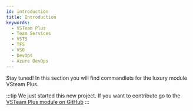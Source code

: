 ```yaml
---
id: introduction
title: Introduction
keywords:
  - VSTeam Plus
  - Team Services
  - VSTS
  - TFS
  - VSO
  - DevOps
  - Azure DevOps
---
```


Stay tuned! In this section you will find commandlets for the luxury module VSteam Plus.

:::tip
We just started this new project. If you want to contribute go to the [VSTeam Plus module on GitHub](https://github.com/MethodsAndPractices/vsteam-plus)
:::
